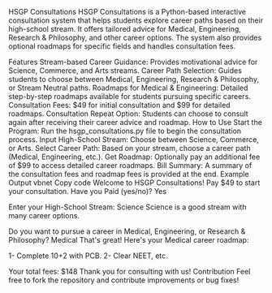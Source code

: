 HSGP Consultations
HSGP Consultations is a Python-based interactive consultation system that helps students explore career paths based on their high-school stream. It offers tailored advice for Medical, Engineering, Research & Philosophy, and other career options. The system also provides optional roadmaps for specific fields and handles consultation fees.

Features
Stream-based Career Guidance: Provides motivational advice for Science, Commerce, and Arts streams.
Career Path Selection: Guides students to choose between Medical, Engineering, Research & Philosophy, or Stream Neutral paths.
Roadmaps for Medical & Engineering: Detailed step-by-step roadmaps available for students pursuing specific careers.
Consultation Fees: $49 for initial consultation and $99 for detailed roadmaps.
Consultation Repeat Option: Students can choose to consult again after receiving their career advice and roadmap.
How to Use
Start the Program: Run the hsgp_consultations.py file to begin the consultation process.
Input High-School Stream: Choose between Science, Commerce, or Arts.
Select Career Path: Based on your stream, choose a career path (Medical, Engineering, etc.).
Get Roadmap: Optionally pay an additional fee of $99 to access detailed career roadmaps.
Bill Summary: A summary of the consultation fees and roadmap fees is provided at the end.
Example Output
vbnet
Copy code
Welcome to HSGP Consultations!
Pay $49 to start your consultation.
Have you Paid (yes/no)? Yes

Enter your High-School Stream: Science
Science is a good stream with many career options.

Do you want to pursue a career in Medical, Engineering, or Research & Philosophy? Medical
That's great! Here's your Medical career roadmap:

1- Complete 10+2 with PCB.
2- Clear NEET, etc.

Your total fees: $148
Thank you for consulting with us!
Contribution
Feel free to fork the repository and contribute improvements or bug fixes!
